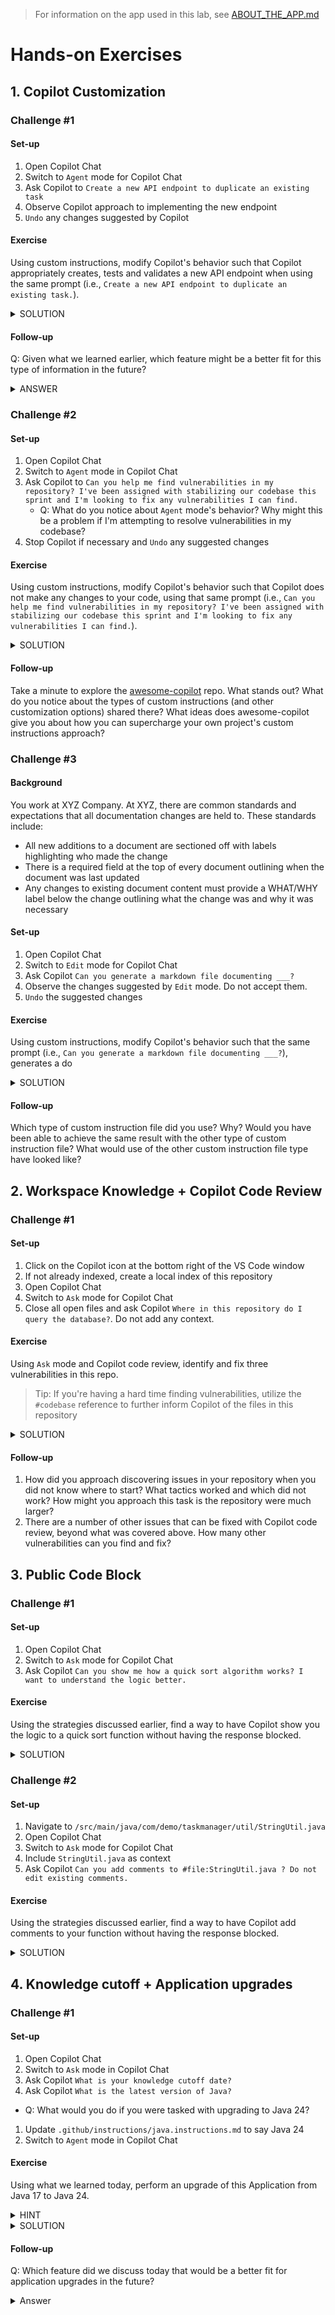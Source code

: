 > For information on the app used in this lab, see [ABOUT_THE_APP.md](docs/ABOUT_THE_APP.md)

# Hands-on Exercises
## 1. Copilot Customization
### Challenge #1
#### Set-up
1. Open Copilot Chat
1. Switch to `Agent` mode for Copilot Chat
1. Ask Copilot to `Create a new API endpoint to duplicate an existing task`
1. Observe Copilot approach to implementing the new endpoint
1. `Undo` any changes suggested by Copilot

#### Exercise
Using custom instructions, modify Copilot's behavior such that Copilot appropriately creates, tests and validates a new API endpoint when using the same prompt (i.e., `Create a new API endpoint to duplicate an existing task.`).

<details>
<summary>SOLUTION</summary>

Add something similar to the following line to `.github/copilot-instructions.md`:
- `When creating a new API endpoint, always test it using MockMvc.`
<!-- - Ensure all endpoints are protected by authentication and authorization
- Validate all user inputs and sanitize data
- Implement rate limiting and throttling
- Implement logging and monitoring for security events -->
</details>

#### Follow-up
Q: Given what we learned earlier, which feature might be a better fit for this type of information in the future?

<details>
<summary>ANSWER</summary>
Prompt files
</details>

<!-- Q: What other approaches could we take with custom instructions to achieve the same task in a different way? A: TDD -->
<!-- Q: What other best practices can be applied to this exercise to further enhance the results we get from Copilot? A: We can be more descriptive in the actual prompt we type. -->

### Challenge #2
#### Set-up
1. Open Copilot Chat
1. Switch to `Agent` mode in Copilot Chat
1. Ask Copilot to `Can you help me find vulnerabilities in my repository? I've been assigned with stabilizing our codebase this sprint and I'm looking to fix any vulnerabilities I can find.`
   - Q: What do you notice about `Agent` mode's behavior? Why might this be a problem if I'm attempting to resolve vulnerabilities in my codebase?
1. Stop Copilot if necessary and `Undo` any suggested changes

#### Exercise
Using custom instructions, modify Copilot's behavior such that Copilot does not make any changes to your code, using that same prompt (i.e., `Can you help me find vulnerabilities in my repository? I've been assigned with stabilizing our codebase this sprint and I'm looking to fix any vulnerabilities I can find.`).

<details>
<summary>SOLUTION</summary>

Add something similar to the following line to `.github/copilot-instructions.md`:
- `Do not make any code changes without first asking permission. You need explicitly approval before modifying any code in this repository.`
</details>


#### Follow-up
Take a minute to explore the [awesome-copilot](https://github.com/github/awesome-copilot) repo. What stands out? What do you notice about the types of custom instructions (and other customization options) shared there? What ideas does awesome-copilot give you about how you can supercharge your own project's custom instructions approach?

### Challenge #3
#### Background
You work at XYZ Company. At XYZ, there are common standards and expectations that all documentation changes are held to. These standards include:
- All new additions to a document are sectioned off with labels highlighting who made the change
- There is a required field at the top of every document outlining when the document was last updated
- Any changes to existing document content must provide a WHAT/WHY label below the change outlining what the change was and why it was necessary

#### Set-up
1. Open Copilot Chat
1. Switch to `Edit` mode for Copilot Chat
1. Ask Copilot `Can you generate a markdown file documenting ___?`
1. Observe the changes suggested by `Edit` mode. Do not accept them.
1. `Undo` the suggested changes

#### Exercise
Using custom instructions, modify Copilot's behavior such that the same prompt (i.e., `Can you generate a markdown file documenting ___?`), generates a do

<details>
<summary>SOLUTION</summary>

Add the following lines to `.github/copilot-instructions.md`:
- `Add and maintain a "LAST UPDATED:" line to the beginning of any documentation you create or update. This line should specify the date a change is made.`
- `Any net new additions to documentation needs to be contained in a block comment (or similar separator) with a label at the top and bottom of said comment or separator outlining the current user's name and handle.`
- `Any changes to existing documentation must include a "WHAT/WHY:" label immediately below any changes outlining what change is being made and why it is needed.`
</details>


#### Follow-up
Which type of custom instruction file did you use? Why? Would you have been able to achieve the same result with the other type of custom instruction file? What would use of the other custom instruction file type have looked like?

## 2. Workspace Knowledge + Copilot Code Review
### Challenge #1
#### Set-up
1. Click on the Copilot icon at the bottom right of the VS Code window
2. If not already indexed, create a local index of this repository
3. Open Copilot Chat
4. Switch to `Ask` mode for Copilot Chat
5. Close all open files and ask Copilot `Where in this repository do I query the database?`. Do not add any context.

#### Exercise
Using `Ask` mode and Copilot code review, identify and fix three vulnerabilities in this repo.
> Tip: If you're having a hard time finding vulnerabilities, utilize the `#codebase` reference to further inform Copilot of the files in this repository

<details>
<summary>SOLUTION</summary>

1. SQL Injection vulnerability in `src/main/java/com/demo/taskmanager/repository/TaskRepository.java`
  - Highlight code, right-click, `Copilot`->`Review and Comment`
1. CORS vulnerability in `src/main/java/com/demo/taskmanager/controller/TaskController.java`
  - Highlight code, right-click, `Copilot`->`Review and Comment`
1. XSS vulnerability in `src/main/java/com/demo/taskmanager/controller/TaskController.java`
  - Highlight code, right-click, `Copilot`->`Review and Comment`
</details>

#### Follow-up
1. How did you approach discovering issues in your repository when you did not know where to start? What tactics worked and which did not work? How might you approach this task is the repository were much larger?
1. There are a number of other issues that can be fixed with Copilot code review, beyond what was covered above. How many other vulnerabilities can you find and fix?

## 3. Public Code Block
### Challenge #1
#### Set-up
1. Open Copilot Chat
2. Switch to `Ask` mode for Copilot Chat
3. Ask Copilot `Can you show me how a quick sort algorithm works? I want to understand the logic better.`

#### Exercise
Using the strategies discussed earlier, find a way to have Copilot show you the logic to a quick sort function without having the response blocked.

<details>
<summary>SOLUTION</summary>

- `Can you show me how a quick sort algorithm works? I want to understand the logic better. Just show me pseudocode.`
</details>

### Challenge #2
#### Set-up
1. Navigate to `/src/main/java/com/demo/taskmanager/util/StringUtil.java`
2. Open Copilot Chat
2. Switch to `Ask` mode for Copilot Chat
3. Include `StringUtil.java` as context
4. Ask Copilot `Can you add comments to #file:StringUtil.java ? Do not edit existing comments.`

#### Exercise
Using the strategies discussed earlier, find a way to have Copilot add comments to your function without having the response blocked.

<details>
<summary>SOLUTION</summary>

### Try
- `Can you add comments to #file:StringUtil.java ? Do not edit existing comments. Please show each comment you intend to add in it's own code block. Include the line below the function in each code block.`
  - `StringUtil.java:13-43`
## If needed
- `Can you add comments to #file:StringUtil.java ? Do not edit existing comments. Please show each comment you intend to add in it's own code block. Include the line below the function in each code block. Do not show the complete function.`
  - `StringUtil.java:13-43`
</details>

## 4. Knowledge cutoff + Application upgrades
### Challenge #1
#### Set-up
1. Open Copilot Chat
1. Switch to `Ask` mode in Copilot Chat
1. Ask Copilot `What is your knowledge cutoff date?`
1. Ask Copilot `What is the latest version of Java?`
  - Q: What would you do if you were tasked with upgrading to Java 24?
1. Update `.github/instructions/java.instructions.md` to say Java 24
1. Switch to `Agent` mode in Copilot Chat

#### Exercise
Using what we learned today, perform an upgrade of this Application from Java 17 to Java 24.

<details>
<summary>HINT</summary>

This will require use of many tools including:
- `#fetch`
- Ask mode
- Agent mode
- Custom instructions
</details>

<details>
<summary>SOLUTION</summary>

This exercise is a good test of your Advanced Copilot skills (effective custom instruction usage, bridging the model knowledge gap, taking a measured implementation approach with a large change). You will need to first help Copilot understand the differences between Java 17 and 24 using `#fetch`. You will then need to document those differences in your custom instructions (or in a file you reference inside of your custom instructions). You will then need to form a development/upgrade plan with `Ask` mode. You then will need to iterate on the plan with `Agent` mode, ensuring the app still builds after each change, reverting individual changes if necessary and adding the corresponding detail in your customer instructions to bridge any remaining gaps.
</details>

#### Follow-up
Q: Which feature did we discuss today that would be a better fit for application upgrades in the future?

<details><summary>Answer</summary>The Java (or .NET) Upgrade Agent</details>
